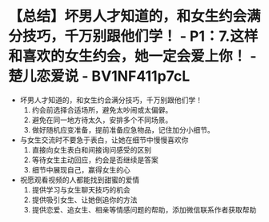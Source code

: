 # 【总结】坏男人才知道的，和女生约会满分技巧，千万别跟他们学！ - P1：7.这样和喜欢的女生约会，她一定会爱上你！ - 楚儿恋爱说 - BV1NF411p7cL

-   坏男人才知道的，和女生约会满分技巧，千万别跟他们学！
    1.  约会前选择合适场所，避免太吵闹或太偏僻。
    2.  避免在同一地方待太久，安排多个不同场景。
    3.  做好随机应变准备，提前准备应急物品，记住加分小细节。
-   与女生交流时不要急于表白，让她在细节中慢慢喜欢你
    1.  直接向女生表白和间接询问感受的区别
    2.  等待女生主动回应，约会是否继续是答案
    3.  细节中展现自己，赢得女生的心
-   祝愿观看视频的人都能找到甜蜜的爱情
    1.  提供学习与女生聊天技巧的机会
    2.  提供吸引女生、让她倒追你的方法
    3.  提供恋爱、追女生、相亲等情感问题的帮助，添加微信联系作者获取帮助